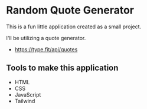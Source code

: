 # Random Quote Generator 

This is a fun little application created as a small project. 

I'll be utilizing a quote generator.

- https://type.fit/api/quotes

## Tools to make this application

- HTML
- CSS
- JavaScript 
- Tailwind